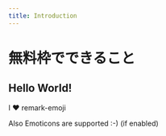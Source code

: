 ```yaml
---
title: Introduction
---
```



# 無料枠でできること

## Hello World!

I :heart: remark-emoji

Also Emoticons are supported :-) (if enabled)
  